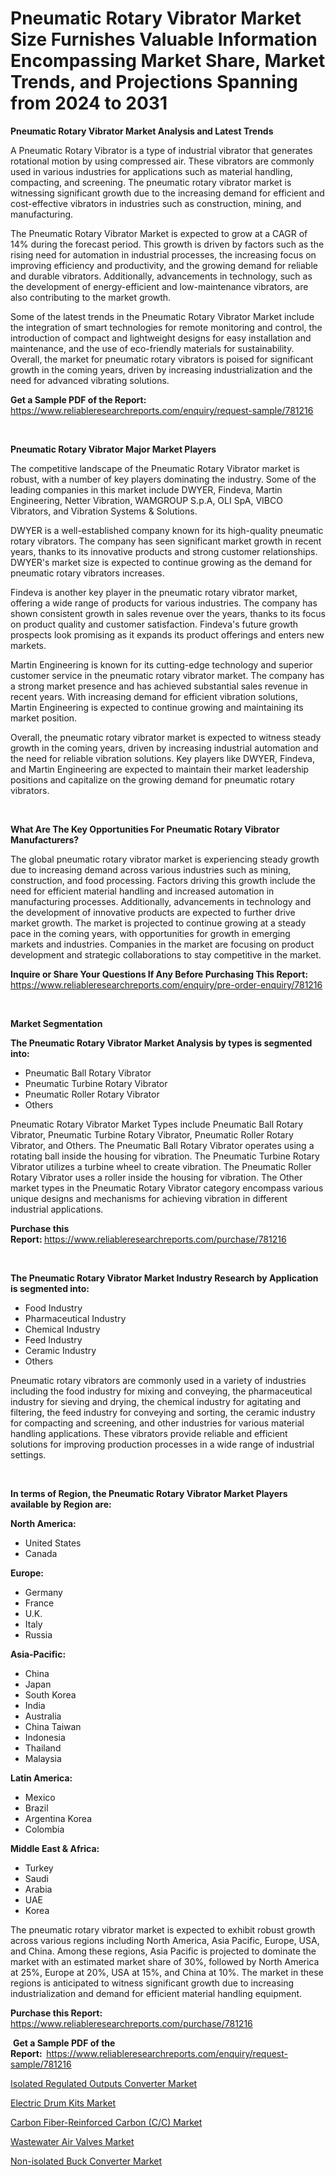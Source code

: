 <p><h1>Pneumatic Rotary Vibrator Market Size Furnishes Valuable Information Encompassing Market Share, Market Trends, and Projections Spanning from 2024 to 2031</h1></p><p><strong>Pneumatic Rotary Vibrator Market Analysis and Latest Trends</strong></p>
<p><p>A Pneumatic Rotary Vibrator is a type of industrial vibrator that generates rotational motion by using compressed air. These vibrators are commonly used in various industries for applications such as material handling, compacting, and screening. The pneumatic rotary vibrator market is witnessing significant growth due to the increasing demand for efficient and cost-effective vibrators in industries such as construction, mining, and manufacturing.</p><p>The Pneumatic Rotary Vibrator Market is expected to grow at a CAGR of 14% during the forecast period. This growth is driven by factors such as the rising need for automation in industrial processes, the increasing focus on improving efficiency and productivity, and the growing demand for reliable and durable vibrators. Additionally, advancements in technology, such as the development of energy-efficient and low-maintenance vibrators, are also contributing to the market growth.</p><p>Some of the latest trends in the Pneumatic Rotary Vibrator Market include the integration of smart technologies for remote monitoring and control, the introduction of compact and lightweight designs for easy installation and maintenance, and the use of eco-friendly materials for sustainability. Overall, the market for pneumatic rotary vibrators is poised for significant growth in the coming years, driven by increasing industrialization and the need for advanced vibrating solutions.</p></p>
<p><strong>Get a Sample PDF of the Report:&nbsp;</strong> <a href="https://www.reliableresearchreports.com/enquiry/request-sample/781216">https://www.reliableresearchreports.com/enquiry/request-sample/781216</a></p>
<p>&nbsp;</p>
<p><strong>Pneumatic Rotary Vibrator Major Market Players</strong></p>
<p><p>The competitive landscape of the Pneumatic Rotary Vibrator market is robust, with a number of key players dominating the industry. Some of the leading companies in this market include DWYER, Findeva, Martin Engineering, Netter Vibration, WAMGROUP S.p.A, OLI SpA, VIBCO Vibrators, and Vibration Systems & Solutions.</p><p>DWYER is a well-established company known for its high-quality pneumatic rotary vibrators. The company has seen significant market growth in recent years, thanks to its innovative products and strong customer relationships. DWYER's market size is expected to continue growing as the demand for pneumatic rotary vibrators increases.</p><p>Findeva is another key player in the pneumatic rotary vibrator market, offering a wide range of products for various industries. The company has shown consistent growth in sales revenue over the years, thanks to its focus on product quality and customer satisfaction. Findeva's future growth prospects look promising as it expands its product offerings and enters new markets.</p><p>Martin Engineering is known for its cutting-edge technology and superior customer service in the pneumatic rotary vibrator market. The company has a strong market presence and has achieved substantial sales revenue in recent years. With increasing demand for efficient vibration solutions, Martin Engineering is expected to continue growing and maintaining its market position.</p><p>Overall, the pneumatic rotary vibrator market is expected to witness steady growth in the coming years, driven by increasing industrial automation and the need for reliable vibration solutions. Key players like DWYER, Findeva, and Martin Engineering are expected to maintain their market leadership positions and capitalize on the growing demand for pneumatic rotary vibrators.</p></p>
<p>&nbsp;</p>
<p><strong>What Are The Key Opportunities For Pneumatic Rotary Vibrator Manufacturers?</strong></p>
<p><p>The global pneumatic rotary vibrator market is experiencing steady growth due to increasing demand across various industries such as mining, construction, and food processing. Factors driving this growth include the need for efficient material handling and increased automation in manufacturing processes. Additionally, advancements in technology and the development of innovative products are expected to further drive market growth. The market is projected to continue growing at a steady pace in the coming years, with opportunities for growth in emerging markets and industries. Companies in the market are focusing on product development and strategic collaborations to stay competitive in the market.</p></p>
<p><strong>Inquire or Share Your Questions If Any Before Purchasing This Report:</strong> <a href="https://www.reliableresearchreports.com/enquiry/pre-order-enquiry/781216">https://www.reliableresearchreports.com/enquiry/pre-order-enquiry/781216</a></p>
<p>&nbsp;</p>
<p><strong>Market Segmentation</strong></p>
<p><strong>The Pneumatic Rotary Vibrator Market Analysis by types is segmented into:</strong></p>
<p><ul><li>Pneumatic Ball Rotary Vibrator</li><li>Pneumatic Turbine Rotary Vibrator</li><li>Pneumatic Roller Rotary Vibrator</li><li>Others</li></ul></p>
<p><p>Pneumatic Rotary Vibrator Market Types include Pneumatic Ball Rotary Vibrator, Pneumatic Turbine Rotary Vibrator, Pneumatic Roller Rotary Vibrator, and Others. The Pneumatic Ball Rotary Vibrator operates using a rotating ball inside the housing for vibration. The Pneumatic Turbine Rotary Vibrator utilizes a turbine wheel to create vibration. The Pneumatic Roller Rotary Vibrator uses a roller inside the housing for vibration. The Other market types in the Pneumatic Rotary Vibrator category encompass various unique designs and mechanisms for achieving vibration in different industrial applications.</p></p>
<p><strong>Purchase this Report:&nbsp;</strong><a href="https://www.reliableresearchreports.com/purchase/781216">https://www.reliableresearchreports.com/purchase/781216</a></p>
<p>&nbsp;</p>
<p><strong>The Pneumatic Rotary Vibrator Market Industry Research by Application is segmented into:</strong></p>
<p><ul><li>Food Industry</li><li>Pharmaceutical Industry</li><li>Chemical Industry</li><li>Feed Industry</li><li>Ceramic Industry</li><li>Others</li></ul></p>
<p><p>Pneumatic rotary vibrators are commonly used in a variety of industries including the food industry for mixing and conveying, the pharmaceutical industry for sieving and drying, the chemical industry for agitating and filtering, the feed industry for conveying and sorting, the ceramic industry for compacting and screening, and other industries for various material handling applications. These vibrators provide reliable and efficient solutions for improving production processes in a wide range of industrial settings.</p></p>
<p>&nbsp;</p>
<p><strong>In terms of Region, the Pneumatic Rotary Vibrator Market Players available by Region are:</strong></p>
<p>
    <p> <strong> North America: </strong>
        <ul>
            <li>United States</li>
            <li>Canada</li>
        </ul>
        </p> 
    <p> <strong> Europe: </strong>
        <ul>
            <li>Germany</li>
            <li>France</li>
            <li>U.K.</li>
            <li>Italy</li>
            <li>Russia</li>
        </ul>
        </p> 
    <p> <strong> Asia-Pacific: </strong>
        <ul>
            <li>China</li>
            <li>Japan</li>
            <li>South Korea</li>
            <li>India</li>
            <li>Australia</li>
            <li>China Taiwan</li>
            <li>Indonesia</li>
            <li>Thailand</li>
            <li>Malaysia</li>
        </ul>
        </p> 
    <p> <strong> Latin America: </strong>
        <ul>
            <li>Mexico</li>
            <li>Brazil</li>
            <li>Argentina Korea</li>
            <li>Colombia</li>
        </ul>
        </p> 
    <p> <strong> Middle East & Africa: </strong>
        <ul>
            <li>Turkey</li>
            <li>Saudi</li>
            <li>Arabia</li>
            <li>UAE</li>
            <li>Korea</li>
        </ul>
    </p>
    </p>
<p><p>The pneumatic rotary vibrator market is expected to exhibit robust growth across various regions including North America, Asia Pacific, Europe, USA, and China. Among these regions, Asia Pacific is projected to dominate the market with an estimated market share of 30%, followed by North America at 25%, Europe at 20%, USA at 15%, and China at 10%. The market in these regions is anticipated to witness significant growth due to increasing industrialization and demand for efficient material handling equipment.</p></p>
<p><strong>Purchase this Report: </strong><a href="https://www.reliableresearchreports.com/purchase/781216">https://www.reliableresearchreports.com/purchase/781216</a></p>
<p>&nbsp;<strong>Get a Sample PDF of the Report:&nbsp;&nbsp;</strong><a href="https://www.reliableresearchreports.com/enquiry/request-sample/781216">https://www.reliableresearchreports.com/enquiry/request-sample/781216</a></p>
<p><strong></strong></p>
<p><p><a href="https://medium.com/@lomawitting/isolated-regulated-outputs-converter-market-analysis-its-cagr-market-segmentation-and-global-8f687c8bc859">Isolated Regulated Outputs Converter Market</a></p><p><a href="https://github.com/CliffMedina6/Market-Research-Report-List-3/blob/main/electric-drum-kits-market.md">Electric Drum Kits Market</a></p><p><a href="https://github.com/Sinjinluong3e0awx2m195k76/Market-Research-Report-List-1/blob/main/carbon-fiber-reinforced-carbon-cc-market.md">Carbon Fiber-Reinforced Carbon (C/C) Market</a></p><p><a href="https://medium.com/@lomawitting/analyzing-wastewater-air-valves-market-global-industry-perspective-and-forecast-2024-to-2031-a21128e4dba5">Wastewater Air Valves Market</a></p><p><a href="https://medium.com/@lomawitting/non-isolated-buck-converter-market-the-key-to-successful-business-strategy-forecast-till-2031-0cf9d07439b0">Non-isolated Buck Converter Market</a></p></p>